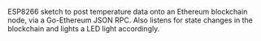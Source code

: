 ESP8266 sketch to post temperature data onto an Ethereum blockchain node, via a Go-Ethereum JSON RPC. Also listens for state changes in the blockchain and lights a LED light accordingly. 
